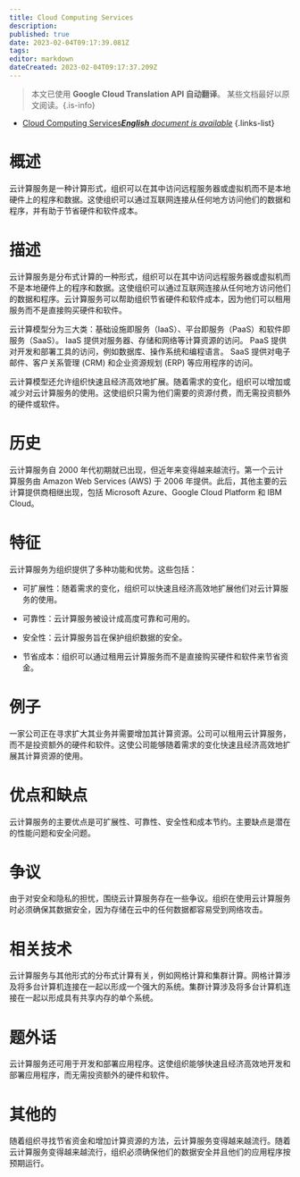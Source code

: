 ```yaml
---
title: Cloud Computing Services
description: 
published: true
date: 2023-02-04T09:17:39.081Z
tags: 
editor: markdown
dateCreated: 2023-02-04T09:17:37.209Z
---
```


> 本文已使用 **Google Cloud Translation API 自动翻译**。
某些文档最好以原文阅读。{.is-info}



- [Cloud Computing Services***English** document is available*](/en/Knowledge-base/Dictionary/cloud-computing-services)
{.links-list}


# 概述
云计算服务是一种计算形式，组织可以在其中访问远程服务器或虚拟机而不是本地硬件上的程序和数据。这使组织可以通过互联网连接从任何地方访问他们的数据和程序，并有助于节省硬件和软件成本。

# 描述
云计算服务是分布式计算的一种形式，组织可以在其中访问远程服务器或虚拟机而不是本地硬件上的程序和数据。这使组织可以通过互联网连接从任何地方访问他们的数据和程序。云计算服务可以帮助组织节省硬件和软件成本，因为他们可以租用服务而不是直接购买硬件和软件。

云计算模型分为三大类：基础设施即服务（IaaS）、平台即服务（PaaS）和软件即服务（SaaS）。 IaaS 提供对服务器、存储和网络等计算资源的访问。 PaaS 提供对开发和部署工具的访问，例如数据库、操作系统和编程语言。 SaaS 提供对电子邮件、客户关系管理 (CRM) 和企业资源规划 (ERP) 等应用程序的访问。

云计算模型还允许组织快速且经济高效地扩展。随着需求的变化，组织可以增加或减少对云计算服务的使用。这使组织只需为他们需要的资源付费，而无需投资额外的硬件或软件。

# 历史
云计算服务自 2000 年代初期就已出现，但近年来变得越来越流行。第一个云计算服务由 Amazon Web Services (AWS) 于 2006 年提供。此后，其他主要的云计算提供商相继出现，包括 Microsoft Azure、Google Cloud Platform 和 IBM Cloud。

# 特征
云计算服务为组织提供了多种功能和优势。这些包括：

- 可扩展性：随着需求的变化，组织可以快速且经济高效地扩展他们对云计算服务的使用。

- 可靠性：云计算服务被设计成高度可靠和可用的。

- 安全性：云计算服务旨在保护组织数据的安全。

- 节省成本：组织可以通过租用云计算服务而不是直接购买硬件和软件来节省资金。

# 例子
一家公司正在寻求扩大其业务并需要增加其计算资源。公司可以租用云计算服务，而不是投资额外的硬件和软件。这使公司能够随着需求的变化快速且经济高效地扩展其计算资源的使用。

# 优点和缺点
云计算服务的主要优点是可扩展性、可靠性、安全性和成本节约。主要缺点是潜在的性能问题和安全问题。

# 争议
由于对安全和隐私的担忧，围绕云计算服务存在一些争议。组织在使用云计算服务时必须确保其数据安全，因为存储在云中的任何数据都容易受到网络攻击。

# 相关技术
云计算服务与其他形式的分布式计算有关，例如网格计算和集群计算。网格计算涉及将多台计算机连接在一起以形成一个强大的系统。集群计算涉及将多台计算机连接在一起以形成具有共享内存的单个系统。

# 题外话
云计算服务还可用于开发和部署应用程序。这使组织能够快速且经济高效地开发和部署应用程序，而无需投资额外的硬件和软件。

# 其他的
随着组织寻找节省资金和增加计算资源的方法，云计算服务变得越来越流行。随着云计算服务变得越来越流行，组织必须确保他们的数据安全并且他们的应用程序按预期运行。